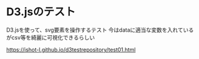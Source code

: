# D3.jsのテスト
D3.jsを使って、svg要素を操作するテスト
今はdataに適当な変数を入れているがcsv等を綺麗に可視化できるらしい

https://ishot-l.github.io/d3testrepository/test01.html
